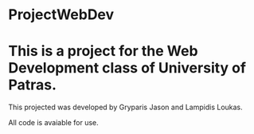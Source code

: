 <h1>ProjectWebDev</h1>
<h1>This is a project for the Web Development class of University of Patras.</h1>
This projected was developed by Gryparis Jason and Lampidis Loukas.

All code is avaiable for use.
